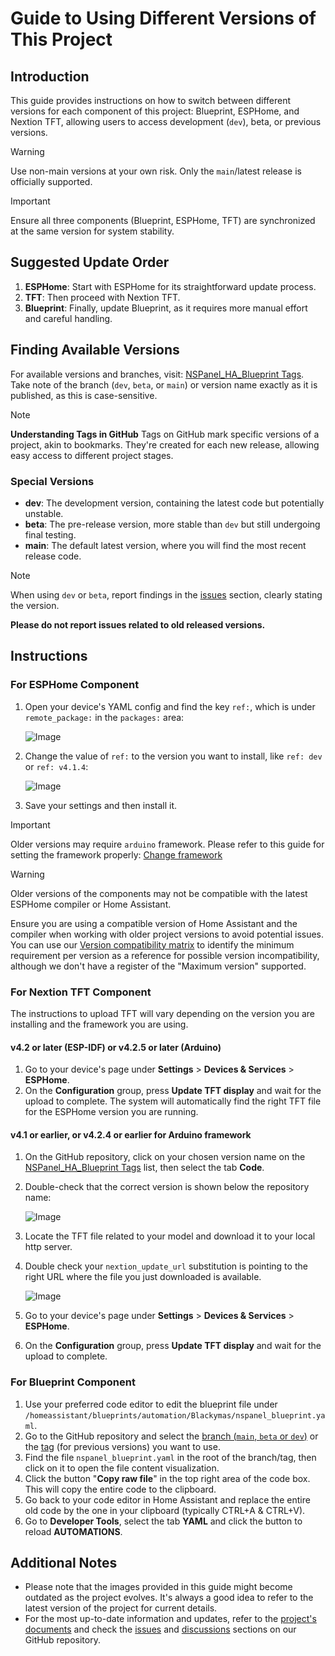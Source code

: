 # Guide to Using Different Versions of This Project

## Introduction
This guide provides instructions on how to switch between different versions for each component of this project:
Blueprint, ESPHome, and Nextion TFT, allowing users to access development (`dev`), beta, or previous versions.

<!-- markdownlint-disable MD028 -->
> [!WARNING]
> Use non-main versions at your own risk. Only the `main`/latest release is officially supported.

> [!IMPORTANT]
> Ensure all three components (Blueprint, ESPHome, TFT) are synchronized at the same version for system stability.
<!-- markdownlint-enable MD028 -->

## Suggested Update Order
1. **ESPHome**: Start with ESPHome for its straightforward update process.
2. **TFT**: Then proceed with Nextion TFT.
3. **Blueprint**: Finally, update Blueprint, as it requires more manual effort and careful handling.

## Finding Available Versions
For available versions and branches, visit: [NSPanel_HA_Blueprint Tags](https://github.com/Blackymas/NSPanel_HA_Blueprint/tags).
Take note of the branch (`dev`, `beta`, or `main`) or version name exactly as it is published, as this is case-sensitive.

> [!NOTE]
> **Understanding Tags in GitHub**
> Tags on GitHub mark specific versions of a project, akin to bookmarks.
They're created for each new release, allowing easy access to different project stages.

### Special Versions
- **dev**: The development version, containing the latest code but potentially unstable.
- **beta**: The pre-release version, more stable than `dev` but still undergoing final testing.
- **main**: The default latest version, where you will find the most recent release code.

> [!NOTE]
> When using `dev` or `beta`, report findings in the [issues](https://github.com/Blackymas/NSPanel_HA_Blueprint/issues) section, clearly stating the version.
>
> **Please do not report issues related to old released versions.**

## Instructions

### For ESPHome Component
1. Open your device's YAML config and find the key `ref:`, which is under `remote_package:` in the `packages:` area:

    ![Image](pics/esphome_dashboard_yaml_ref_main.png)

2. Change the value of `ref:` to the version you want to install, like `ref: dev` or `ref: v4.1.4`:

    ![Image](pics/esphome_dashboard_yaml_ref_v414.png)

3. Save your settings and then install it.

<!-- markdownlint-disable MD028 -->
> [!IMPORTANT]
> Older versions may require `arduino` framework.
> Please refer to this guide for setting the framework properly: [Change framework](customization.md#frameworks)

> [!WARNING]
> Older versions of the components may not be compatible with the latest ESPHome compiler or Home Assistant.
> 
> Ensure you are using a compatible version of Home Assistant and the compiler when working with older project versions to avoid potential issues.
> You can use our [Version compatibility matrix](version_compatibility.md) to identify the minimum requirement per version as a reference for possible version incompatibility,
> although we don't have a register of the "Maximum version" supported.
<!-- markdownlint-enable MD028 -->

### For Nextion TFT Component
The instructions to upload TFT will vary depending on the version you are installing and the framework you are using.

#### v4.2 or later (ESP-IDF) or v4.2.5 or later (Arduino)
1. Go to your device's page under **Settings** > **Devices & Services** > **ESPHome**.
2. On the **Configuration** group, press **Update TFT display** and wait for the upload to complete. The system will automatically find the right TFT file for the ESPHome version you are running.

#### v4.1 or earlier, or v4.2.4 or earlier for Arduino framework
1. On the GitHub repository, click on your chosen version name on the [NSPanel_HA_Blueprint Tags](https://github.com/Blackymas/NSPanel_HA_Blueprint/tags) list, then select the tab **Code**.
2. Double-check that the correct version is shown below the repository name:

    ![Image](pics/GitHub_repo_select_tag_tft_files.png)
3. Locate the TFT file related to your model and download it to your local http server.
4. Double check your `nextion_update_url` substitution is pointing to the right URL where the file you just downloaded is available.

    ![Image](pics/esphome_dashboard_yaml_nextion_update_url.png)
5. Go to your device's page under **Settings** > **Devices & Services** > **ESPHome**.
6. On the **Configuration** group, press **Update TFT display** and wait for the upload to complete.

### For Blueprint Component
1. Use your preferred code editor to edit the blueprint file under `/homeassistant/blueprints/automation/Blackymas/nspanel_blueprint.yaml`.
2. Go to the GitHub repository and select the [branch (`main`, `beta` or `dev`)](https://github.com/Blackymas/NSPanel_HA_Blueprint/branches)
or the [tag](https://github.com/Blackymas/NSPanel_HA_Blueprint/tags) (for previous versions) you want to use.
3. Find the file `nspanel_blueprint.yaml` in the root of the branch/tag, then click on it to open the file content visualization.
4. Click the button "**Copy raw file**" in the top right area of the code box. This will copy the entire code to the clipboard.
5. Go back to your code editor in Home Assistant and replace the entire old code by the one in your clipboard (typically CTRL+A & CTRL+V).
6. Go to **Developer Tools**, select the tab **YAML** and click the button to reload **AUTOMATIONS**.

## Additional Notes
- Please note that the images provided in this guide might become outdated as the project evolves.
It's always a good idea to refer to the latest version of the project for current details.
- For the most up-to-date information and updates,
refer to the [project's documents](README.md)
and check the [issues](https://github.com/Blackymas/NSPanel_HA_Blueprint/issues)
and [discussions](https://github.com/Blackymas/NSPanel_HA_Blueprint/discussions) sections on our GitHub repository.
